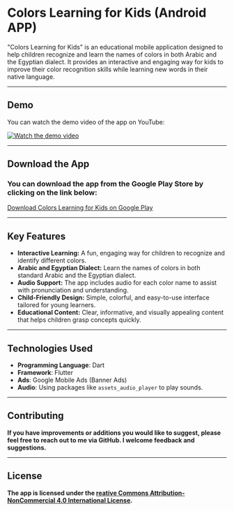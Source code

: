# Colors Learning for Kids (Android APP)

"Colors Learning for Kids" is an educational mobile application designed to help children recognize and learn the names of colors in both Arabic and the Egyptian dialect. It provides an interactive and engaging way for kids to improve their color recognition skills while learning new words in their native language.

---

## Demo

You can watch the demo video of the app on YouTube:

[![Watch the demo video](https://img.youtube.com/vi/Eb90px7JusY/0.jpg)](https://www.youtube.com/watch?v=Eb90px7JusY)

---

## Download the App

### You can download the app from the Google Play Store by clicking on the link below:

[Download Colors Learning for Kids on Google Play](https://play.google.com/store/apps/details?id=com.ARCA.colors_v2)

---

## Key Features

- **Interactive Learning:** A fun, engaging way for children to recognize and identify different colors.
- **Arabic and Egyptian Dialect:** Learn the names of colors in both standard Arabic and the Egyptian dialect.
- **Audio Support:** The app includes audio for each color name to assist with pronunciation and understanding.
- **Child-Friendly Design:** Simple, colorful, and easy-to-use interface tailored for young learners.
- **Educational Content:** Clear, informative, and visually appealing content that helps children grasp concepts quickly.

---

## Technologies Used

- **Programming Language**: Dart
- **Framework**: Flutter
- **Ads**: Google Mobile Ads (Banner Ads)
- **Audio**: Using packages like `assets_audio_player` to play sounds.

---

## Contributing

**If you have improvements or additions you would like to suggest, please feel free to reach out to me via GitHub. I welcome feedback and suggestions.**

---

## License

**The app is licensed under the [reative Commons Attribution-NonCommercial 4.0 International License](https://creativecommons.org/licenses/by-nc/4.0/).**
